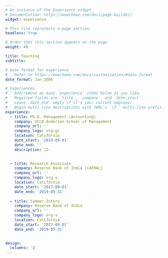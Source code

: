 ```yaml
---
# An instance of the Experience widget.
# Documentation: https://wowchemy.com/docs/page-builder/
widget: experience

# This file represents a page section.
headless: true

# Order that this section appears on the page.
weight: 40

title: Teaching
subtitle:

# Date format for experience
#   Refer to https://wowchemy.com/docs/customization/#date-format
date_format: Jan 2006

# Experiences.
#   Add/remove as many `experience` items below as you like.
#   Required fields are `title`, `company`, and `date_start`.
#   Leave `date_end` empty if it's your current employer.
#   Begin multi-line descriptions with YAML's `|2-` multi-line prefix.
experience:
  - title: Ph.D. Management (Accounting)
    company: UCLA Anderson School of Management
    company_url: ''
    company_logo: org-gc
    location: California
    date_start: '2019-09-01'
    date_end: ''
    description: |2-
    

  - title: Research Associate
    company: Reserve Bank of India (CAFRAL)
    company_url: ''
    company_logo: org-x
    location: California
    date_start: '2017-09-01'
    date_end: '2019-05-31'
    
  - title: Summer Intern
    company: Reserve Bank of India 
    company_url: ''
    company_logo: org-x
    location: California
    date_start: '2017-09-01'
    date_end: '2019-05-31'
   

design:
  columns: '2'
---
```

